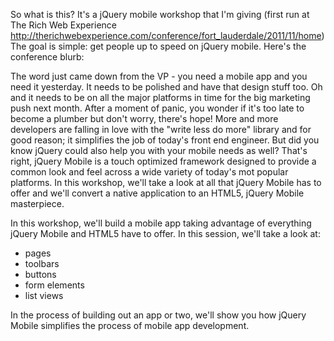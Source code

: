 So what is this? It's a jQuery mobile workshop that I'm giving (first run at The Rich Web Experience http://therichwebexperience.com/conference/fort_lauderdale/2011/11/home) The goal is simple: get people up to speed on jQuery mobile. Here's the conference blurb:

The word just came down from the VP - you need a mobile app and you need it yesterday. It needs to be polished and have that design stuff too. Oh and it needs to be on all the major platforms in time for the big marketing push next month. After a moment of panic, you wonder if it's too late to become a plumber but don't worry, there's hope! More and more developers are falling in love with the "write less do more" library and for good reason; it simplifies the job of today's front end engineer. But did you know jQuery could also help you with your mobile needs as well? That's right, jQuery Mobile is a touch optimized framework designed to provide a common look and feel across a wide variety of today's mot popular platforms. In this workshop, we'll take a look at all that jQuery Mobile has to offer and we'll convert a native application to an HTML5, jQuery Mobile masterpiece.

In this workshop, we'll build a mobile app taking advantage of everything jQuery Mobile and HTML5 have to offer. In this session, we'll take a look at: 
* pages 
* toolbars 
* buttons 
* form elements 
* list views

In the process of building out an app or two, we'll show you how jQuery Mobile simplifies the process of mobile app development.